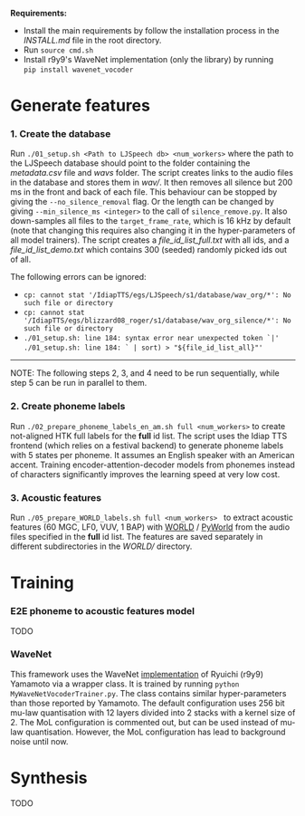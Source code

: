 **Requirements:**
- Install the main requirements by follow the installation process in the *INSTALL.md* file in the root directory.  
- Run ``source cmd.sh``  
- Install r9y9's WaveNet implementation (only the library) by running  
`pip install wavenet_vocoder` 


# Generate features

### 1. Create the database
Run `./01_setup.sh <Path to LJSpeech db> <num_workers>` where the path to the LJSpeech database should point to the folder containing the *metadata.csv* file and *wavs* folder. The script creates links to the audio files in the database and stores them in *wav/*. It then removes all silence but 200 ms in the front and back of each file. This behaviour can be stopped by giving the `--no_silence_removal` flag. Or the length can be changed by giving `--min_silence_ms <integer>` to the call of `silence_remove.py`. It also down-samples all files to the `target_frame_rate`, which is 16 kHz by default (note that changing this requires also changing it in the hyper-parameters of all model trainers). The script creates a *file_id_list_full.txt* with all ids, and a *file_id_list_demo.txt* which contains 300 (seeded) randomly picked ids out of all.

The following errors can be ignored:
* `cp: cannot stat '/IdiapTTS/egs/LJSpeech/s1/database/wav_org/*': No such file or directory`
* `cp: cannot stat '/IdiapTTS/egs/blizzard08_roger/s1/database/wav_org_silence/*': No such file or directory`
* ``./01_setup.sh: line 184: syntax error near unexpected token `|'``  
  ``./01_setup.sh: line 184: ` | sort) > "${file_id_list_all}"'``

***
NOTE: The following steps 2, 3, and 4 need to be run sequentially, while step 5 can be run in parallel to them.

### 2. Create phoneme labels
Run `./02_prepare_phoneme_labels_en_am.sh full <num_workers>` to create not-aligned HTK full labels for the **full** id list. The script uses the Idiap TTS frontend (which relies on a festival backend) to generate phoneme labels with 5 states per phoneme. It assumes an English speaker with an American accent. Training encoder-attention-decoder models from phonemes instead of characters significantly improves the learning speed at very low cost.

### 3. Acoustic features
Run `./05_prepare_WORLD_labels.sh full <num_workers> ` to extract acoustic features (60 MGC, LF0, VUV, 1 BAP) with [WORLD](https://github.com/mmorise/World) / [PyWorld](https://github.com/JeremyCCHsu/Python-Wrapper-for-World-Vocoder) from the audio files specified in the **full** id list. The features are saved separately in different subdirectories in the *WORLD/* directory. 



# Training

### E2E phoneme to acoustic features model
TODO

### WaveNet
This framework uses the WaveNet [implementation](https://github.com/r9y9/wavenet_vocoder) of Ryuichi (r9y9) Yamamoto via a wrapper class. It is trained by running `python MyWaveNetVocoderTrainer.py`. The class contains similar hyper-parameters than those reported by Yamamoto. The default configuration uses 256 bit mu-law quantisation with 12 layers divided into 2 stacks with a kernel size of 2. The MoL configuration is commented out, but can be used instead of mu-law quantisation. However, the MoL configuration has lead to background noise until now.

# Synthesis
TODO